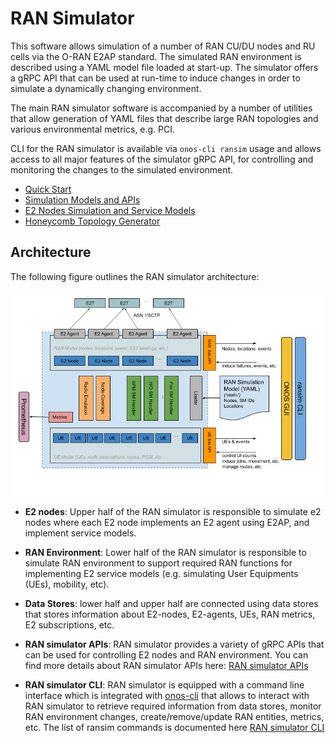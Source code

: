 # RAN Simulator

This software allows simulation of a number of RAN CU/DU nodes and RU cells via the O-RAN E2AP standard.
The simulated RAN environment is described using a YAML model file loaded at start-up.
The simulator offers a gRPC API that can be used at run-time to induce changes in order to 
simulate a dynamically changing environment.

The main RAN simulator software is accompanied by a number of utilities that allow generation of YAML files
that describe large RAN topologies and various environmental metrics, e.g. PCI.

CLI for the RAN simulator is available via `onos-cli ransim` usage and allows access to all major features of
the simulator gRPC API, for controlling and monitoring the changes to the simulated environment.

* [Quick Start](docs/quick_start.md)
* [Simulation Models and APIs](docs/model.md)
* [E2 Nodes Simulation and Service Models](docs/e2.md)
* [Honeycomb Topology Generator](docs/topology_generator.md)

## Architecture

The following figure outlines the RAN simulator architecture:

![RAN simulator Architecture](docs/images/ransim_architecture.jpg)

* **E2 nodes**: Upper half of the RAN simulator is responsible to simulate e2 nodes where each E2 node implements an E2 agent using E2AP, and implement service models.

* **RAN Environment**: Lower half of the RAN simulator is  responsible to simulate RAN environment to support required RAN functions
  for implementing E2 service models (e.g. simulating User Equipments (UEs), mobility, etc).

* **Data Stores**: lower half and upper half are connected using data stores that stores information
  about E2-nodes, E2-agents, UEs, RAN metrics, E2 subscriptions, etc.

* **RAN simulator APIs**: RAN simulator provides a variety of gRPC APIs that can be used for controlling E2 nodes and RAN environment.
  You can find more details about RAN simulator APIs here: [RAN simulator APIs](api.md)

* **RAN simulator CLI**: RAN simulator is equipped with a command line interface which is integrated with
  [onos-cli](https://github.com/onosproject/onos-cli) that allows to interact with RAN simulator to retrieve required information from data stores,
  monitor RAN environment changes, create/remove/update RAN entities, metrics, etc.
  The list of ransim commands is documented here [RAN simulator CLI](https://github.com/onosproject/onos-cli/blob/master/docs/cli/onos_ransim.md)

